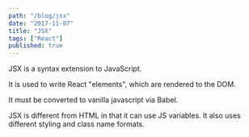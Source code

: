 ```yaml
---
path: "/blog/jsx"
date: "2017-11-07"
title: "JSX"
tags: ["React"]
published: true
---
```


JSX is a syntax extension to JavaScript.

It is used to write React "elements", which are rendered to the DOM. 

It must be converted to vanilla javascript via Babel.  

JSX is different from HTML in that it can use JS variables.  It also uses different styling and class name formats.  
